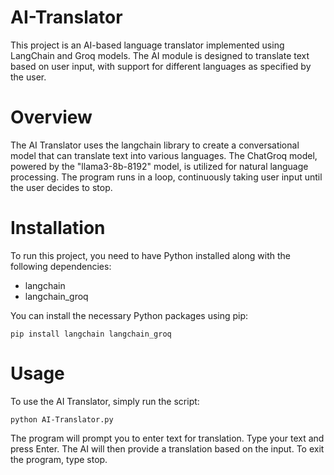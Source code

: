 # AI-Translator

This project is an AI-based language translator implemented using LangChain and Groq models. The AI module is designed to translate text based on user input, with support for different languages as specified by the user.

# Overview

The AI Translator uses the langchain library to create a conversational model that can translate text into various languages. The ChatGroq model, powered by the "llama3-8b-8192" model, is utilized for natural language processing. The program runs in a loop, continuously taking user input until the user decides to stop.

# Installation

To run this project, you need to have Python installed along with the following dependencies:

 - langchain
 - langchain_groq

You can install the necessary Python packages using pip:
```
pip install langchain langchain_groq
```

# Usage
To use the AI Translator, simply run the script:

```
python AI-Translator.py
```
The program will prompt you to enter text for translation. Type your text and press Enter. The AI will then provide a translation based on the input. To exit the program, type stop.

